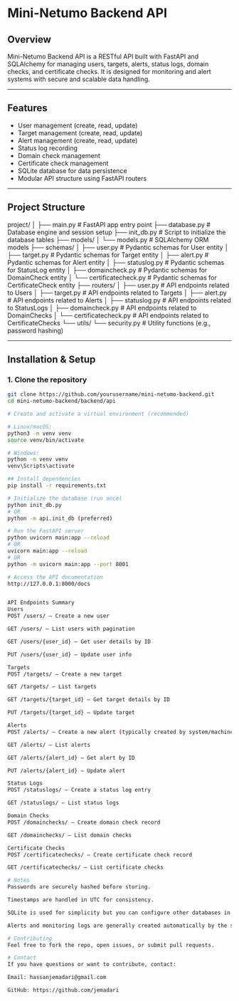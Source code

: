 # Mini-Netumo Backend API

## Overview

Mini-Netumo Backend API is a RESTful API built with FastAPI and SQLAlchemy for managing users, targets, alerts, status logs, domain checks, and certificate checks. It is designed for monitoring and alert systems with secure and scalable data handling.

---

## Features

- User management (create, read, update)
- Target management (create, read, update)
- Alert management (create, read, update)
- Status log recording
- Domain check management
- Certificate check management
- SQLite database for data persistence
- Modular API structure using FastAPI routers

---

## Project Structure

project/
│
├── main.py # FastAPI app entry point
├── database.py # Database engine and session setup
├── init_db.py # Script to initialize the database tables
├── models/
│ └── models.py # SQLAlchemy ORM models
├── schemas/
│ ├── user.py # Pydantic schemas for User entity
│ ├── target.py # Pydantic schemas for Target entity
│ ├── alert.py # Pydantic schemas for Alert entity
│ ├── statuslog.py # Pydantic schemas for StatusLog entity
│ ├── domaincheck.py # Pydantic schemas for DomainCheck entity
│ └── certificatecheck.py # Pydantic schemas for CertificateCheck entity
├── routers/
│ ├── user.py # API endpoints related to Users
│ ├── target.py # API endpoints related to Targets
│ ├── alert.py # API endpoints related to Alerts
│ ├── statuslog.py # API endpoints related to StatusLogs
│ ├── domaincheck.py # API endpoints related to DomainChecks
│ └── certificatecheck.py # API endpoints related to CertificateChecks
└── utils/
└── security.py # Utility functions (e.g., password hashing)


---

## Installation & Setup

### 1. Clone the repository

```bash
git clone https://github.com/yourusername/mini-netumo-backend.git
cd mini-netumo-backend/backend/api

# Create and activate a virtual environment (recommended)

# Linux/macOS:
python3 -m venv venv
source venv/bin/activate

# Windows:
python -m venv venv
venv\Scripts\activate

## Install dependencies
pip install -r requirements.txt

# Initialize the database (run once)
python init_db.py
# OR 
python -m api.init_db (preferred)

# Run the FastAPI server
python uvicorn main:app --reload 
# OR 
uvicorn main:app --reload
# OR
python -m uvicorn main:app --port 8001

# Access the API documentation
http://127.0.0.1:8000/docs


API Endpoints Summary
Users
POST /users/ — Create a new user

GET /users/ — List users with pagination

GET /users/{user_id} — Get user details by ID

PUT /users/{user_id} — Update user info

Targets
POST /targets/ — Create a new target

GET /targets/ — List targets

GET /targets/{target_id} — Get target details by ID

PUT /targets/{target_id} — Update target

Alerts
POST /alerts/ — Create a new alert (typically created by system/machines)

GET /alerts/ — List alerts

GET /alerts/{alert_id} — Get alert by ID

PUT /alerts/{alert_id} — Update alert

Status Logs
POST /statuslogs/ — Create a status log entry

GET /statuslogs/ — List status logs

Domain Checks
POST /domainchecks/ — Create domain check record

GET /domainchecks/ — List domain checks

Certificate Checks
POST /certificatechecks/ — Create certificate check record

GET /certificatechecks/ — List certificate checks

# Notes
Passwords are securely hashed before storing.

Timestamps are handled in UTC for consistency.

SQLite is used for simplicity but you can configure other databases in database.py.

Alerts and monitoring logs are generally created automatically by the system rather than manually by users.

# Contributing
Feel free to fork the repo, open issues, or submit pull requests.

# Contact
If you have questions or want to contribute, contact:

Email: hassanjemadari@gmail.com

GitHub: https://github.com/jemadari